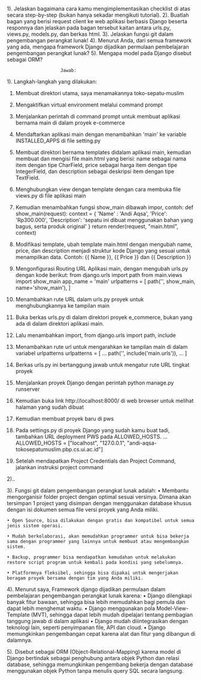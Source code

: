 1). Jelaskan bagaimana cara kamu mengimplementasikan checklist di atas secara step-by-step (bukan hanya sekadar mengikuti tutorial).
2). Buatlah bagan yang berisi request client ke web aplikasi berbasis Django beserta responnya dan jelaskan pada bagan tersebut kaitan antara urls.py, views.py, models.py, dan berkas html.
3). Jelaskan fungsi git dalam pengembangan perangkat lunak!
4). Menurut Anda, dari semua framework yang ada, mengapa framework Django dijadikan permulaan pembelajaran pengembangan perangkat lunak?
5). Mengapa model pada Django disebut sebagai ORM?

                        Jawab:
1). Langkah-langkah yang dilakukan:
1. Membuat direktori utama, saya menamakannya toko-sepatu-muslim
2. Mengaktifkan virtual environment melalui command prompt
3. Menjalankan perintah di command prompt untuk membuat aplikasi bernama main di dalam proyek e-commerce
4. Mendaftarkan aplikasi main dengan menambahkan 'main' ke variable INSTALLED_APPS di file setting.py
5. Membuat direktori bernama templates didalam aplikasi main, kemudian membuat dan mengisi file main.html
   yang berisi:
    name sebagai nama item dengan tipe CharField,
    price sebagai harga item dengan tipe IntegerField, dan
    description sebagai deskripsi item dengan tipe TextField.
6. Menghubungkan view dengan template dengan cara membuka file views.py di file aplikasi main
7. Kemudian menambahkan fungsi show_main dibawah impor, contoh:
    def show_main(request):
    context = {
        'Name' : 'Andi Aqsa',
        'Price': 'Rp300.000',
        'Description': 'sepatu ini dibuat menggunakan bahan yang bagus, serta produk original'
    }
    return render(request, "main.html", context)
8. Modifikasi template, ubah template main.html dengan mengubah name, price, dan 
   description menjadi struktur kode Django yang sesuai untuk menampilkan data. 
   Contoh:
   {{ Name }}, {{ Price }} dan {{ Description }}

9. Mengonfigurasi Routing URL Aplikasi main, dengan mengubah urls.py dengan kode berikut:
   from django.urls import path
   from main.views import show_main
   app_name = 'main'
   urlpatterns = [
    path('', show_main, name='show_main'),
   ]
10. Menambahkan rute URL dalam urls.py proyek untuk menghubungkannya ke tampilan main
11. Buka berkas urls.py di dalam direktori proyek e_commerce, 
    bukan yang ada di dalam direktori aplikasi main. 
12. Lalu menambahkan import, from django.urls import path, include
13. Menambahkan rute url untuk mengarahkan ke tampilan main di dalam variabel urlpatterns
   urlpatterns = [
    ...
    path('', include('main.urls')),
    ...
    ]
14. Berkas urls.py ini bertanggung jawab untuk mengatur rute URL tingkat proyek
15. Menjalankan proyek Django dengan perintah python manage.py runserver
16. Kemudian buka link http://localhost:8000/ di web browser untuk melihat halaman yang sudah dibuat
17. Kemudian membuat proyek baru di pws
18. Pada settings.py di proyek Django yang sudah kamu buat tadi,
    tambahkan URL deployment PWS pada ALLOWED_HOSTS. ...
ALLOWED_HOSTS = ["localhost", "127.0.0.1", "andi-aqsa-tokosepatumuslim.pbp.cs.ui.ac.id"]
19. Setelah mendapatkan Project Credentials dan Project Command, jalankan instruksi project command


2)..

3). Fungsi git dalam pengembangan perangkat lunak adalah:
    • Membantu mengorganisir folder project dengan optimal sesuai versinya. Dimana akan tersimpan 1 project yang disimpan dengan menggunakan database khusus dengan isi dokumen semua file versi proyek yang Anda miliki.  

    • Open Source, bisa dilakukan dengan gratis dan kompatibel untuk semua jenis sistem operasi.

    • Mudah berkolaborasi, akan memudahkan programmer untuk bisa bekerja sama dengan programmer yang lainnya untuk membuat atau mengembangkan sistem.

    • Backup, programmer bisa mendapatkan kemudahan untuk melakukan restore script program untuk kembali pada kondisi yang sebelumnya.

    • Platformnya fleksibel, sehingga bisa dipakai untuk mengerjakan beragam proyek bersama dengan tim yang Anda miliki.

4). Menurut saya, Framework django dijadikan permulaan dalam pembelajaran pengembangan perangkat lunak karena:
    • Django dilengkapi banyak fitur bawaan, sehingga bisa lebih         memudahkan bagi pemula dan dapat lebih menghemat waktu.
    • Django menggunakan pola Model-View-Template (MVT), sehingga dapat lebih mudah dipelajari tentang pembagian tanggung jawab di dalam aplikasi
    • Django mudah diiintegrasikan dengan teknologi lain, seperti penyimpanan file, API dan cloud.
    • Django memungkinkan pengembangan cepat karena alat dan fitur yang dibangun di dalamnya.

5). Disebut sebagai ORM (Object-Relational-Mapping) karena model di Django bertindak sebagai penghubung antara objek Python dan relasi database, sehingga memungkinkan pengembang bekerja dengan database menggunakan objek Python tanpa menulis query SQL secara langsung. 

